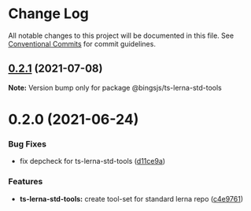# Change Log

All notable changes to this project will be documented in this file.
See [Conventional Commits](https://conventionalcommits.org) for commit guidelines.

## [0.2.1](https://github.com/bingtimren/op-tools/compare/@bingsjs/ts-lerna-std-tools@0.2.0...@bingsjs/ts-lerna-std-tools@0.2.1) (2021-07-08)

**Note:** Version bump only for package @bingsjs/ts-lerna-std-tools





# 0.2.0 (2021-06-24)


### Bug Fixes

* fix depcheck for ts-lerna-std-tools ([d11ce9a](https://github.com/bingtimren/op-tools/commit/d11ce9aa8c863fab410aa76ad4360aeb5a2d2353))


### Features

* **ts-lerna-std-tools:** create tool-set for standard lerna repo ([c4e9761](https://github.com/bingtimren/op-tools/commit/c4e97618f7fac736396d5eda9facd25cfa9370d0))
